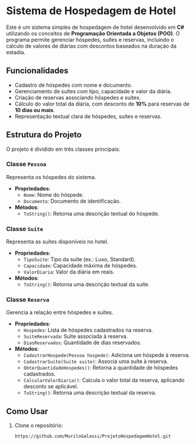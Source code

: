 # Sistema de Hospedagem de Hotel

Este é um sistema simples de hospedagem de hotel desenvolvido em **C#** utilizando os conceitos de **Programação Orientada a Objetos (POO)**. O programa permite gerenciar hóspedes, suítes e reservas, incluindo o cálculo de valores de diárias com descontos baseados na duração da estadia.

## Funcionalidades

- Cadastro de hóspedes com nome e documento.
- Gerenciamento de suítes com tipo, capacidade e valor da diária.
- Criação de reservas associando hóspedes e suítes.
- Cálculo do valor total da diária, com desconto de **10%** para reservas de **10 dias ou mais**.
- Representação textual clara de hóspedes, suítes e reservas.

## Estrutura do Projeto

O projeto é dividido em três classes principais:

### Classe `Pessoa`
Representa os hóspedes do sistema.
- **Propriedades**:
  - `Nome`: Nome do hóspede.
  - `Documento`: Documento de identificação.
- **Métodos**:
  - `ToString()`: Retorna uma descrição textual do hóspede.

### Classe `Suite`
Representa as suítes disponíveis no hotel.
- **Propriedades**:
  - `TipoSuite`: Tipo da suíte (ex.: Luxo, Standard).
  - `Capacidade`: Capacidade máxima de hóspedes.
  - `ValorDiaria`: Valor da diária em reais.
- **Métodos**:
  - `ToString()`: Retorna uma descrição textual da suíte.

### Classe `Reserva`
Gerencia a relação entre hóspedes e suítes.
- **Propriedades**:
  - `Hospedes`: Lista de hóspedes cadastrados na reserva.
  - `SuiteReservada`: Suíte associada à reserva.
  - `DiasReservados`: Quantidade de dias reservados.
- **Métodos**:
  - `CadastrarHospede(Pessoa hospede)`: Adiciona um hóspede à reserva.
  - `CadastrarSuite(Suite suite)`: Associa uma suíte à reserva.
  - `ObterQuantidadeHospedes()`: Retorna a quantidade de hóspedes cadastrados.
  - `CalcularValorDiaria()`: Calcula o valor total da reserva, aplicando desconto se aplicável.
  - `ToString()`: Retorna uma descrição textual da reserva.

## Como Usar

1. Clone o repositório:
   ```bash
   https://github.com/MuriloGalassi/ProjetoHospedagemHotel.git
